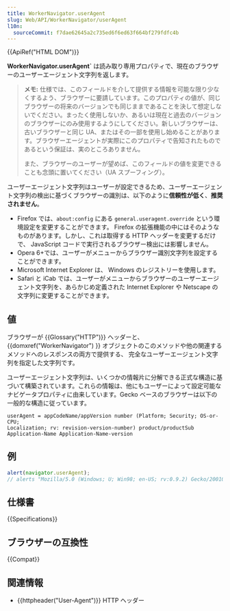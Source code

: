 ```yaml
---
title: WorkerNavigator.userAgent
slug: Web/API/WorkerNavigator/userAgent
l10n:
  sourceCommit: f7dae62645a2c735ed6f6ed63f664bf279fdfc4b
---
```


{{ApiRef("HTML DOM")}}

**WorkerNavigator.userAgent`** は読み取り専用プロパティで、現在のブラウザーのユーザーエージェント文字列を返します。

> **メモ:** 仕様では、このフィールドを介して提供する情報を可能な限り少なくするよう、ブラウザーに要請しています。このプロパティの値が、同じブラウザーの将来のバージョンでも同じままであることを決して想定しないでください。まったく使用しないか、あるいは現在と過去のバージョンのブラウザーにのみ使用するようにしてください。新しいブラウザーは、古いブラウザーと同じ UA、またはその一部を使用し始めることがあります。ブラウザーエージェントが実際にこのプロパティで告知されたものであるという保証は、実のところありません。
>
> また、ブラウザーのユーザーが望めば、このフィールドの値を変更できることも念頭に置いてください（UA スプーフィング）。

ユーザーエージェント文字列はユーザーが設定できるため、ユーザーエージェント文字列の検出に基づくブラウザーの識別は、以下のように**信頼性が低く**、**推奨されません**。

- Firefox では、`about:config` にある `general.useragent.override` という環境設定を変更することができます。 Firefox の拡張機能の中にはそのようなものがあります。しかし、これは取得する HTTP ヘッダーを変更するだけで、 JavaScript コードで実行されるブラウザー検出には影響しません。
- Opera 6+では、ユーザーがメニューからブラウザー識別文字列を設定することができます。
- Microsoft Internet Explorer は、 Windows のレジストリーを使用します。
- Safari と iCab では、ユーザーがメニューからブラウザーのユーザーエージェント文字列を、あらかじめ定義された Internet Explorer や Netscape の文字列に変更することができます。

## 値

ブラウザーが {{Glossary("HTTP")}} ヘッダーと、 {{domxref("WorkerNavigator") }} オブジェクトのこのメソッドや他の関連するメソッドへのレスポンスの両方で提供する、 完全なユーザーエージェント文字列を指定した文字列です。

ユーザーエージェント文字列は、いくつかの情報片に分解できる正式な構造に基づいて構築されています。これらの情報は、他にもユーザーによって設定可能なナビゲータプロパティに由来しています。Gecko ベースのブラウザーは以下の一般的な構造に従っています。

```
userAgent = appCodeName/appVersion number (Platform; Security; OS-or-CPU;
Localization; rv: revision-version-number) product/productSub
Application-Name Application-Name-version
```

## 例

```js
alert(navigator.userAgent);
// alerts "Mozilla/5.0 (Windows; U; Win98; en-US; rv:0.9.2) Gecko/20010725 Netscape6/6.1"
```

## 仕様書

{{Specifications}}

## ブラウザーの互換性

{{Compat}}

## 関連情報

- {{httpheader("User-Agent")}} HTTP ヘッダー
